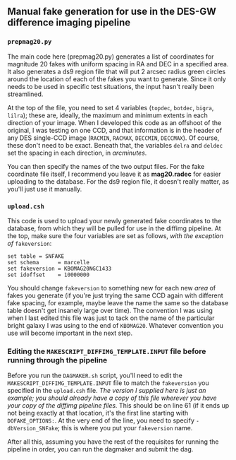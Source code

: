 ## Manual fake generation for use in the DES-GW difference imaging pipeline
### `prepmag20.py`

The main code here (prepmag20.py) generates a list of coordinates for magnitude 20 fakes with uniform spacing in RA and DEC in a specified area. It also generates a ds9 region file that will put 2 arcsec radius green circles around the location of each of the fakes you want to generate. Since it only needs to be used in specific test situations, the input hasn't really been streamlined. 

At the top of the file, you need to set 4 variables (`topdec`, `botdec`, `bigra`, `lilra`); these are, ideally, the maximum and minimum extents in each direction of your image. When I developed this code as an offshoot of the original, I was testing on one CCD, and that information is in the header of any DES single-CCD image (`RACMIN`, `RACMAX`, `DECCMIN`, `DECCMAX`). Of course, these don't need to be exact. Beneath that, the variables `delra` and `deldec` set the spacing in each direction, in *arcminutes*.

You can then specify the names of the two output files. For the fake coordinate file itself, I recommend you leave it as **mag20.radec** for easier uploading to the database. For the ds9 region file, it doesn't really matter, as you'll just use it manually.

### `upload.csh`

This code is used to upload your newly generated fake coordinates to the database, from which they will be pulled for use in the diffimg pipeline. At the top, make sure the four variables are set as follows, _with the exception of_ `fakeversion`:
```Shell
set table = SNFAKE
set schema      = marcelle
set fakeversion = KBOMAG20NGC1433
set idoffset    = 10000000
```
You should change `fakeversion` to something new for each new _area_ of fakes you generate (if you're just trying the same CCD again with different fake spacing, for example, maybe leave the name the same so the database table doesn't get insanely large over time). The convention I was using when I last edited this file was just to tack on the name of the particular bright galaxy I was using to the end of `KBOMAG20`. Whatever convention you use will become important in the next step.

### Editing the `MAKESCRIPT_DIFFIMG_TEMPLATE.INPUT` file before running through the pipeline

Before you run the `DAGMAKER.sh` script, you'll need to edit the `MAKESCRIPT_DIFFIMG_TEMPLATE.INPUT` file to match the `fakeversion` you specified in the `upload.csh` file. _The version I supplied here is just an example; you should already have a copy of this file wherever you have your copy of the diffimg pipeline files._ This should be on line 61 (if it ends up not being exactly at that location, it's the first line starting with `DOFAKE_OPTIONS:`. At the very end of the line, you need to specify `-dbVersion_SNFake`; this is where you put your `fakeversion` name.

After all this, assuming you have the rest of the requisites for running the pipeline in order, you can run the dagmaker and submit the dag. 
